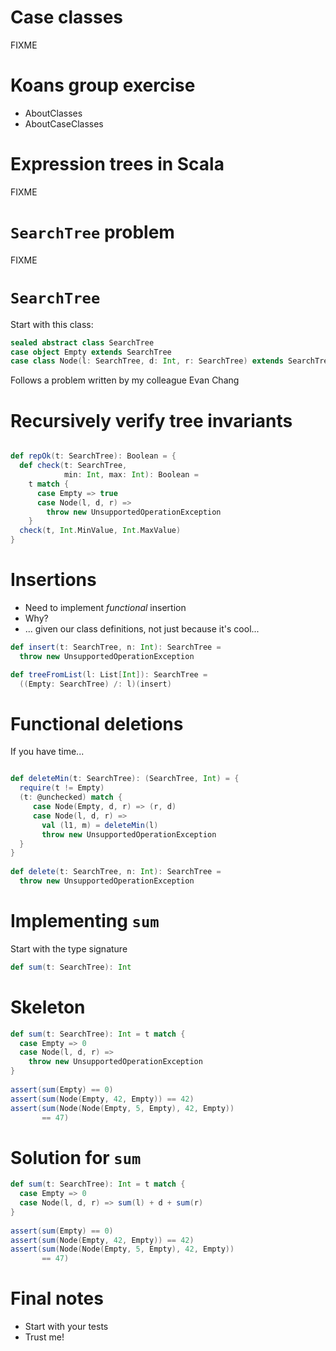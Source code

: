 Case classes
============

FIXME

Koans group exercise
====================

* AboutClasses
* AboutCaseClasses


Expression trees in Scala
=========================

FIXME


`SearchTree` problem
====================

FIXME

`SearchTree`
============

Start with this class:

````scala
sealed abstract class SearchTree
case object Empty extends SearchTree
case class Node(l: SearchTree, d: Int, r: SearchTree) extends SearchTree
````

Follows a problem written by my colleague Evan Chang


Recursively verify tree invariants
==================================

````scala

def repOk(t: SearchTree): Boolean = {
  def check(t: SearchTree, 
            min: Int, max: Int): Boolean = 
    t match {
      case Empty => true
      case Node(l, d, r) => 
        throw new UnsupportedOperationException
    }
  check(t, Int.MinValue, Int.MaxValue)
}
````

Insertions
==========

* Need to implement *functional* insertion
* Why?
* ... given our class definitions, not just because it's cool...
  
```scala
def insert(t: SearchTree, n: Int): SearchTree =
  throw new UnsupportedOperationException

def treeFromList(l: List[Int]): SearchTree =
  ((Empty: SearchTree) /: l)(insert)
````

Functional deletions
====================

If you have time...


````scala

def deleteMin(t: SearchTree): (SearchTree, Int) = {
  require(t != Empty)
  (t: @unchecked) match {
     case Node(Empty, d, r) => (r, d)
     case Node(l, d, r) =>
       val (l1, m) = deleteMin(l)
       throw new UnsupportedOperationException
  }
}
 
def delete(t: SearchTree, n: Int): SearchTree = 
  throw new UnsupportedOperationException
````

Implementing `sum`
==================

Start with the type signature

````scala
def sum(t: SearchTree): Int
````

Skeleton
========

````scala
def sum(t: SearchTree): Int = t match {
  case Empty => 0
  case Node(l, d, r) => 
    throw new UnsupportedOperationException
}
	
assert(sum(Empty) == 0)
assert(sum(Node(Empty, 42, Empty)) == 42)
assert(sum(Node(Node(Empty, 5, Empty), 42, Empty))
       == 47)
````

Solution for `sum`
==================

````scala
def sum(t: SearchTree): Int = t match {
  case Empty => 0
  case Node(l, d, r) => sum(l) + d + sum(r)
}
	
assert(sum(Empty) == 0)
assert(sum(Node(Empty, 42, Empty)) == 42)
assert(sum(Node(Node(Empty, 5, Empty), 42, Empty))
       == 47)
````

Final notes
===========

* Start with your tests
* Trust me!
